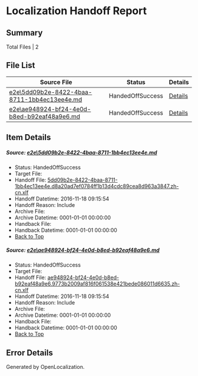 # <a name='report-top'></a> Localization Handoff Report

## Summary
 Total Files | 2

## File List
 Source File | Status | Details 
 ----------- | ------ | ------- 
 [e2e\5dd09b2e-8422-4baa-8711-1bb4ec13ee4e.md](https://github.com/OpenLocalizationTestOrg/ol-test0/blob/07dbcb19d5f3bf59f905e0db6e77283a2edbca05/e2e/5dd09b2e-8422-4baa-8711-1bb4ec13ee4e.md) | HandedOffSuccess | [Details](#4d0a157138d6933abe52f578228b9e7646f29e2e1)
 [e2e\ae948924-bf24-4e0d-b8ed-b92eaf48a9e6.md](https://github.com/OpenLocalizationTestOrg/ol-test0/blob/07dbcb19d5f3bf59f905e0db6e77283a2edbca05/e2e/ae948924-bf24-4e0d-b8ed-b92eaf48a9e6.md) | HandedOffSuccess | [Details](#ee621319f4e915ab1800b5a572406b5b9a23231a2)

## Item Details
##### <a name='4d0a157138d6933abe52f578228b9e7646f29e2e1'></a> Source: [e2e\5dd09b2e-8422-4baa-8711-1bb4ec13ee4e.md](https://github.com/OpenLocalizationTestOrg/ol-test0/blob/07dbcb19d5f3bf59f905e0db6e77283a2edbca05/e2e/5dd09b2e-8422-4baa-8711-1bb4ec13ee4e.md)
* Status: HandedOffSuccess
* Target File: 
* Handoff File: [5dd09b2e-8422-4baa-8711-1bb4ec13ee4e.d8a20ad7ef0784ff1b13d4cdc89cea8d963a3847.zh-cn.xlf](https://github.com/OpenLocalizationTestOrg/ol-test0-handoff/blob/740052a261182c243a051cc888e5b9fad5f73595/ol-handoff/OpenLocalizationTestOrg/ol-test0-zhcn/shujia/ht/5dd09b2e-8422-4baa-8711-1bb4ec13ee4e.d8a20ad7ef0784ff1b13d4cdc89cea8d963a3847.zh-cn.xlf)
* Handoff Datetime: 2016-11-18 09:15:54
* Handoff Reason: Include
* Archive File: 
* Archive Datetime: 0001-01-01 00:00:00
* Handback File: 
* Handback Datetime: 0001-01-01 00:00:00
* [Back to Top](#report-top)

##### <a name='ee621319f4e915ab1800b5a572406b5b9a23231a2'></a> Source: [e2e\ae948924-bf24-4e0d-b8ed-b92eaf48a9e6.md](https://github.com/OpenLocalizationTestOrg/ol-test0/blob/07dbcb19d5f3bf59f905e0db6e77283a2edbca05/e2e/ae948924-bf24-4e0d-b8ed-b92eaf48a9e6.md)
* Status: HandedOffSuccess
* Target File: 
* Handoff File: [ae948924-bf24-4e0d-b8ed-b92eaf48a9e6.9773b2009af816f061538e421bede086011d6635.zh-cn.xlf](https://github.com/OpenLocalizationTestOrg/ol-test0-handoff/blob/740052a261182c243a051cc888e5b9fad5f73595/ol-handoff/OpenLocalizationTestOrg/ol-test0-zhcn/shujia/ht/ae948924-bf24-4e0d-b8ed-b92eaf48a9e6.9773b2009af816f061538e421bede086011d6635.zh-cn.xlf)
* Handoff Datetime: 2016-11-18 09:15:54
* Handoff Reason: Include
* Archive File: 
* Archive Datetime: 0001-01-01 00:00:00
* Handback File: 
* Handback Datetime: 0001-01-01 00:00:00
* [Back to Top](#report-top)


## Error Details

Generated by OpenLocalization.
